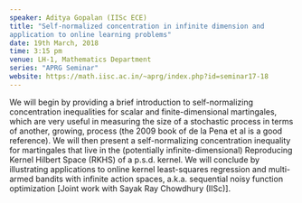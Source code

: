 ```yaml
---
speaker: Aditya Gopalan (IISc ECE) 
title: "Self-normalized concentration in infinite dimension and
application to online learning problems"
date: 19th March, 2018
time: 3:15 pm
venue: LH-1, Mathematics Department
series: "APRG Seminar"
website: https://math.iisc.ac.in/~aprg/index.php?id=seminar17-18
---
```


We will begin by providing a brief introduction to
self-normalizing concentration inequalities for scalar and
finite-dimensional martingales, which are very useful in measuring the
size of a stochastic process in terms of another, growing, process (the
2009 book of de la Pena et al is a good reference). We will then present
a self-normalizing concentration inequality for martingales that live in
the (potentially infinite-dimensional) Reproducing Kernel Hilbert Space
(RKHS) of a p.s.d. kernel. We will conclude by illustrating applications
to online kernel least-squares regression and multi-armed bandits with
infinite action spaces, a.k.a. sequential noisy function optimization
[Joint work with Sayak Ray Chowdhury (IISc)].

